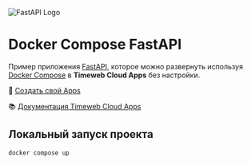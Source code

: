 ![FastAPI Logo](https://st.timeweb.com/cloud-static/apps-logo/fastapi.svg)

# Docker Compose FastAPI

Пример приложения [FastAPI](https://fastapi.tiangolo.com/), которое можно развернуть используя [Docker Compose](https://docs.docker.com/compose/) в **Timeweb Cloud Apps** без настройки.

:rocket: [Создать свой Apps](https://timeweb.cloud/my/apps/create)

:books: [Документация Timeweb Cloud Apps](https://timeweb.cloud/docs/apps)

## <a name="dev"></a>Локальный запуск проекта

```bash
docker compose up
```